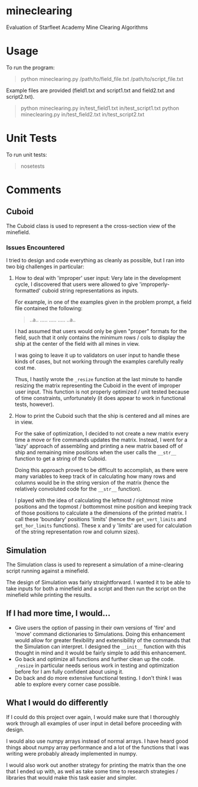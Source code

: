 # mineclearing
Evaluation of Starfleet Academy Mine Clearing Algorithms

# Usage
To run the program:

> python mineclearing.py /path/to/field_file.txt /path/to/script_file.txt

Example files are provided (field1.txt and script1.txt and field2.txt and script2.txt).

> python mineclearing.py in/test_field1.txt in/test_script1.txt
> python mineclearing.py in/test_field2.txt in/test_script2.txt

# Unit Tests
To run unit tests:

> nosetests

# Comments
## Cuboid
The Cuboid class is used to represent a the cross-section view of the minefield.

### Issues Encountered
I tried to design and code everything as cleanly as possible, but I ran into two
big challenges in particular:

1. How to deal with 'improper' user input:
   Very late in the development cycle, I discovered that users were allowed to
   give 'improperly-formatted' cuboid string representations as inputs.

   For example, in one of the examples given in the problem prompt,
   a field file contained the following:
    >..a..
    >.....
    >.....
    >.....
    >..a..

   I had assumed that users would only be given "proper" formats for the field,
   such that it only contains the minimum rows / cols to display the ship at
   the center of the field with all mines in view.

   I was going to leave it up to validators on user input to handle these
   kinds of cases, but not working through the examples carefully really
   cost me.

   Thus, I hastily wrote the `_resize` function at the last minute to handle
   resizing the matrix representing the Cuboid in the event of improper user
   input. This function is not properly optimized / unit tested because of time
   constraints, unfortunately (it does appear to work in functional tests,
   however).

2. How to print the Cuboid such that the ship is centered and all mines are in
   view.

   For the sake of optimization, I decided to not create a new matrix every time
   a move or fire commands updates the matrix. Instead, I went for a 'lazy'
   approach of assembling and printing a new matrix based off of ship and remaining
   mine positions when the user calls the `__str__` function to get a string of the
   Cuboid.

   Doing this approach proved to be difficult to accomplish, as there were
   many variables to keep track of in calculating how many rows and columns would
   be in the string version of the matrix (hence the relatively convoluted code
   for the `__str__` function).

   I played with the idea of calculating the leftmost / rightmost mine positions
   and the topmost / bottommost mine position and keeping track of those positions
   to calculate a the dimensions of the printed matrix. I call these 'boundary'
   positions 'limits' (hence the `get_vert_limits` and `get_hor_limits`
   functions). These x and y 'limits' are used for calculation of the string
   representation row and column sizes).


## Simulation
The Simulation class is used to represent a simulation of a mine-clearing script
running against a minefield.

The design of Simulation was fairly straightforward. I wanted it to be able to
take inputs for both a minefield and a script and then run the script on the
minefield while printing the results.


## If I had more time, I would...
* Give users the option of passing in their own versions of 'fire' and 'move'
  command dictionaries to Simulations. Doing this enhancement would allow for
  greater flexibility and extensibility of the commands that the Simulation can
  interpret. I designed the `__init__` function with this thought in mind and it
  would be fairly simple to add this enhancement.
* Go back and optimize all functions and further clean up the code. `_resize`
  in particular needs serious work in testing and optimization before for I am
  fully confident about using it.
* Do back and do more extensive functional testing. I don't think I was able to
  explore every corner case possible.


## What I would do differently
If I could do this project over again, I would make sure that I thoroughly work
through all examples of user input in detail before proceeding with design.

I would also use numpy arrays instead of normal arrays. I have heard good things
about numpy array performance and a lot of the functions that I was writing were
probably already implemented in numpy.

I would also work out another strategy for printing the matrix than the one that
I ended up with, as well as take some time to research strategies / libraries
that would make this task easier and simpler.
